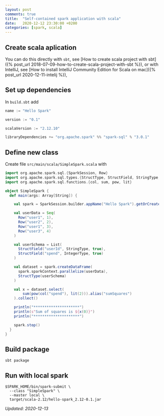 ```yaml
---
layout: post
comments: true
title:  "Self-contained spark application with scala"
date:   2020-12-12 23:30:00 +0200
categories: [spark, scala]
---
```


## Create scala aplication

You can do this directly with `sbt`, see
[How to create scala project with sbt]({% post_url 2018-07-09-how-to-create-scala-project-with-sbt %}),
or with IntelliJ, see
[How to install IntelliJ Community Edition for Scala on mac]({% post_url 2020-12-11-intelij %}),

## Set up dependencies

In `build.sbt` add

``` scala
name := "Hello Spark"

version := "0.1"

scalaVersion := "2.12.10"

libraryDependencies += "org.apache.spark" %% "spark-sql" % "3.0.1"
```

## Define new class

Create file `src/main/scala/SimpleSpark.scala` with

``` scala
import org.apache.spark.sql.{SparkSession, Row}
import org.apache.spark.sql.types.{StructType, StructField, StringType, IntegerType}
import org.apache.spark.sql.functions.{col, sum, pow, lit}

object SimpleSpark {
  def main(args: Array[String]) {

    val spark = SparkSession.builder.appName("Hello Spark").getOrCreate()

    val userData = Seq(
      Row("user1", 1),
      Row("user2", 2),
      Row("user1", 3),
      Row("user3", 4)
    )

    val userSchema = List(
      StructField("userId", StringType, true),
      StructField("spend", IntegerType, true)
    )

    val dataset = spark.createDataFrame(
      spark.sparkContext.parallelize(userData),
      StructType(userSchema)
    )

    val x = dataset.select(
        sum(pow(col("spend"), lit(2))).alias("sumSquares")
    ).collect()

    println("*********************")
    println(s"Sum of squares is ${x(0)}")
    println("*********************")

    spark.stop()
  }
}
```

## Build package

``` shell
sbt package
```

## Run with local spark

``` shell
$SPARK_HOME/bin/spark-submit \
  --class "SimpleSpark" \
  --master local \
  target/scala-2.12/hello-spark_2.12-0.1.jar
```

_Updated: 2020-12-13_
